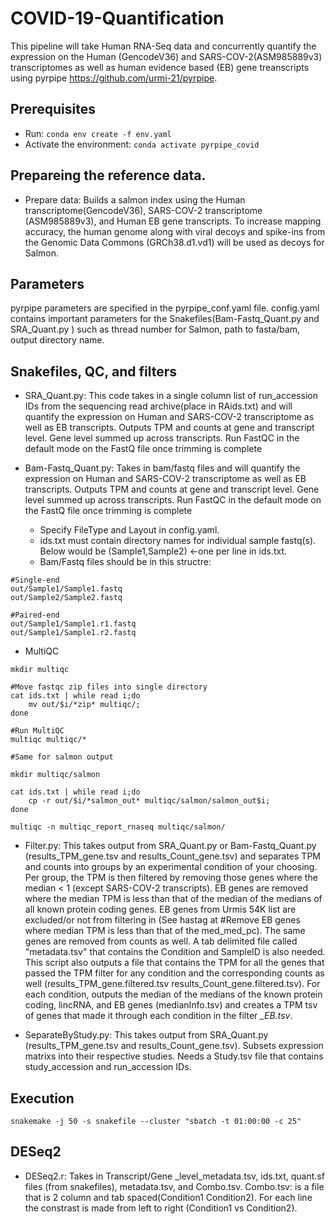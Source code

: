 # COVID-19-Quantification
This pipeline will take Human RNA-Seq data and concurrently quantify the expression on the Human (GencodeV36) and SARS-COV-2(ASM985889v3) transcriptomes as well as human evidence based (EB) gene treanscripts using pyrpipe https://github.com/urmi-21/pyrpipe.

## Prerequisites
* Run: `conda env create -f env.yaml`
* Activate the environment: `conda activate pyrpipe_covid`


## Prepareing the reference data. 
* Prepare data: Builds a salmon index using the Human transcriptome(GencodeV36), SARS-COV-2 transcriptome (ASM985889v3), and Human EB gene transcripts. To increase mapping accuracy, the human genome along with viral decoys and spike-ins from the Genomic Data Commons (GRCh38.d1.vd1) will be used as decoys for Salmon.


## Parameters
pyrpipe parameters are specified in the pyrpipe_conf.yaml file. config.yaml contains important parameters for the Snakefiles(Bam-Fastq_Quant.py and SRA_Quant.py ) such as thread number for Salmon, path to fasta/bam, output directory name. 


## Snakefiles, QC, and filters
* SRA_Quant.py: This code takes in a single column list of run_accession IDs from the sequencing read archive(place in RAids.txt) and will quantify the expression on Human and SARS-COV-2 transcriptome as well as EB transcripts. Outputs TPM and counts at gene and transcript level. Gene level summed up across transcripts. Run FastQC in the default mode on the FastQ file once trimming is complete

* Bam-Fastq_Quant.py: Takes in bam/fastq files and will quantify the expression on Human and SARS-COV-2 transcriptome as well as EB transcripts. Outputs TPM and counts at gene and transcript level. Gene level summed up across transcripts. Run FastQC in the default mode on the FastQ file once trimming is complete

  * Specify FileType and Layout in config.yaml.
  * ids.txt must contain directory names for individual sample fastq(s). Below would be (Sample1,Sample2) <-one per line in ids.txt. 
  * Bam/Fastq files should be in this structre:
```
#Single-end
out/Sample1/Sample1.fastq
out/Sample2/Sample2.fastq

#Paired-end
out/Sample1/Sample1.r1.fastq
out/Sample1/Sample1.r2.fastq
```

* MultiQC
```
mkdir multiqc

#Move fastqc zip files into single directory
cat ids.txt | while read i;do 
	mv out/$i/*zip* multiqc/; 
done

#Run MultiQC
multiqc multiqc/*

#Same for salmon output 

mkdir multiqc/salmon

cat ids.txt | while read i;do 
	cp -r out/$i/*salmon_out* multiqc/salmon/salmon_out$i; 
done

multiqc -n multiqc_report_rnaseq multiqc/salmon/
```

* Filter.py: This takes output from SRA_Quant.py or Bam-Fastq_Quant.py (results_TPM_gene.tsv and results_Count_gene.tsv) and separates TPM and counts into groups by an experimental condition of your choosing. Per group, the TPM is then filtered by removing those genes where the median < 1 (except SARS-COV-2 transcripts). EB genes are removed where the median TPM is less than that of the median of the medians of all known protein coding genes. EB genes from Urmis 54K list are excluded/or not from filtering in (See hastag at #Remove EB genes where median TPM is less than that of the med_med_pc). The same genes are removed from counts as well. A tab delimited file called "metadata.tsv" that contains the Condition and SampleID is also needed. This script also outputs a file that contains the TPM for all the genes that passed the TPM filter for any condition and the corresponding counts as well (results_TPM_gene.filtered.tsv results_Count_gene.filtered.tsv). For each condition, outputs the median of the medians of the known protein coding, lincRNA, and EB genes (medianInfo.tsv) and creates a TPM tsv of genes that made it through each condition in the filter *_EB.tsv*. 
 

* SeparateByStudy.py: This takes output from SRA_Quant.py (results_TPM_gene.tsv and results_Count_gene.tsv). Subsets expression matrixs into their respective studies. Needs a Study.tsv file that contains study_accession and run_accession IDs.
 

## Execution
```
snakemake -j 50 -s snakefile --cluster "sbatch -t 01:00:00 -c 25"
```

## DESeq2
* DESeq2.r:
Takes in Transcript/Gene _level_metadata.tsv, ids.txt, quant.sf files (from snakefiles), metadata.tsv, and Combo.tsv.
Combo.tsv: is a file that is 2 column and tab spaced(Condition1	Condition2). For each line the constrast is made from left to right (Condition1	vs Condition2).




